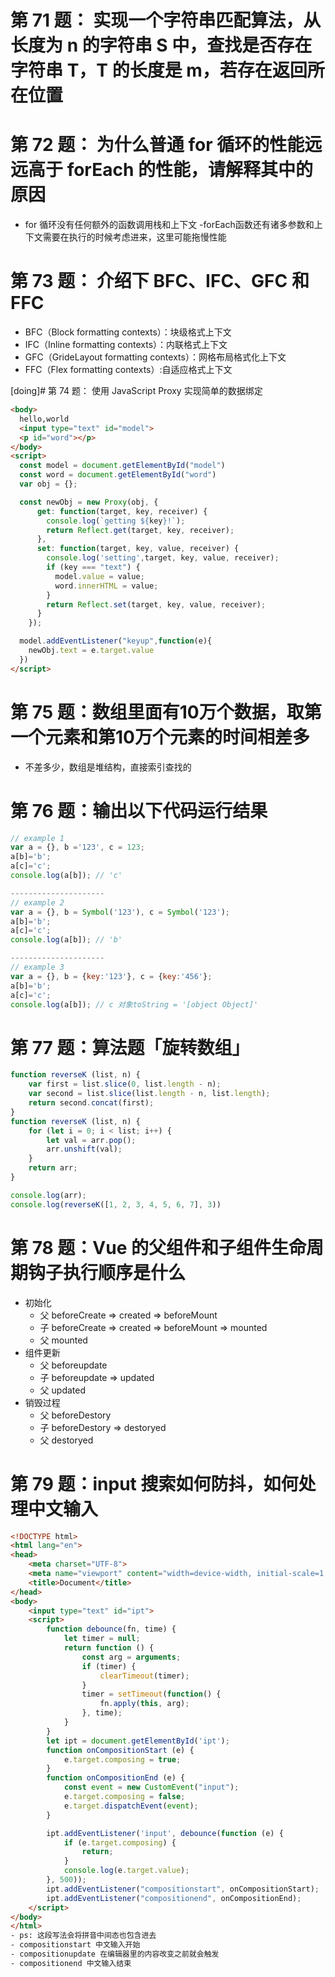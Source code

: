# 第 71 题： 实现一个字符串匹配算法，从长度为 n 的字符串 S 中，查找是否存在字符串 T，T 的长度是 m，若存在返回所在位置

# 第 72 题： 为什么普通 for 循环的性能远远高于 forEach 的性能，请解释其中的原因
- for 循环没有任何额外的函数调用栈和上下文
-forEach函数还有诸多参数和上下文需要在执行的时候考虑进来，这里可能拖慢性能
# 第 73 题： 介绍下 BFC、IFC、GFC 和 FFC
- BFC（Block formatting contexts）：块级格式上下文
- IFC（Inline formatting contexts）：内联格式上下文
- GFC（GrideLayout formatting contexts）：网格布局格式化上下文
- FFC（Flex formatting contexts）:自适应格式上下文

[doing]# 第 74 题： 使用 JavaScript Proxy 实现简单的数据绑定
```html
<body>
  hello,world
  <input type="text" id="model">
  <p id="word"></p>
</body>
<script>
  const model = document.getElementById("model")
  const word = document.getElementById("word")
  var obj = {};

  const newObj = new Proxy(obj, {
      get: function(target, key, receiver) {
        console.log(`getting ${key}!`);
        return Reflect.get(target, key, receiver);
      },
      set: function(target, key, value, receiver) {
        console.log('setting',target, key, value, receiver);
        if (key === "text") {
          model.value = value;
          word.innerHTML = value;
        }
        return Reflect.set(target, key, value, receiver);
      }
    });

  model.addEventListener("keyup",function(e){
    newObj.text = e.target.value
  })
</script>
```
# 第 75 题：数组里面有10万个数据，取第一个元素和第10万个元素的时间相差多
- 不差多少，数组是堆结构，直接索引查找的

# 第 76 题：输出以下代码运行结果
```js
// example 1
var a = {}, b ='123', c = 123;  
a[b]='b';
a[c]='c';
console.log(a[b]); // 'c'

---------------------
// example 2
var a = {}, b = Symbol('123'), c = Symbol('123');  
a[b]='b';
a[c]='c';  
console.log(a[b]); // 'b'

---------------------
// example 3
var a = {}, b = {key:'123'}, c = {key:'456'};  
a[b]='b';
a[c]='c';  
console.log(a[b]); // c 对象toString = '[object Object]'
```
# 第 77 题：算法题「旋转数组」
```js
function reverseK (list, n) {
    var first = list.slice(0, list.length - n);
    var second = list.slice(list.length - n, list.length);
    return second.concat(first);
}
function reverseK (list, n) {
    for (let i = 0; i < list; i++) {
	    let val = arr.pop();
	    arr.unshift(val);
    }
    return arr;
}

console.log(arr);
console.log(reverseK([1, 2, 3, 4, 5, 6, 7], 3))
```

# 第 78 题：Vue 的父组件和子组件生命周期钩子执行顺序是什么
- 初始化
    - 父 beforeCreate => created => beforeMount 
    - 子 beforeCreate => created => beforeMount => mounted
    - 父 mounted
- 组件更新
    - 父 beforeupdate
    - 子 beforeupdate => updated
    - 父 updated
- 销毁过程
    - 父 beforeDestory
    - 子 beforeDestory => destoryed
    - 父 destoryed

# 第 79 题：input 搜索如何防抖，如何处理中文输入
```html
<!DOCTYPE html>
<html lang="en">
<head>
    <meta charset="UTF-8">
    <meta name="viewport" content="width=device-width, initial-scale=1.0">
    <title>Document</title>
</head>
<body>
    <input type="text" id="ipt">
    <script>
        function debounce(fn, time) {
            let timer = null;
            return function () {
                const arg = arguments;
                if (timer) {
                    clearTimeout(timer);
                }
                timer = setTimeout(function() {
                    fn.apply(this, arg);
                }, time);
            }
        }
        let ipt = document.getElementById('ipt');
        function onCompositionStart (e) {
            e.target.composing = true;
        }
        function onCompositionEnd (e) {
            const event = new CustomEvent("input");
            e.target.composing = false;
            e.target.dispatchEvent(event);
        }

        ipt.addEventListener('input', debounce(function (e) {
            if (e.target.composing) {
                return;
            }
            console.log(e.target.value);
        }, 500));
        ipt.addEventListener("compositionstart", onCompositionStart);
        ipt.addEventListener("compositionend", onCompositionEnd);
    </script>
</body>
</html>
- ps: 这段写法会将拼音中间态也包含进去
- compositionstart 中文输入开始
- compositionupdate 在编辑器里的内容改变之前就会触发
- compositionend 中文输入结束
```
